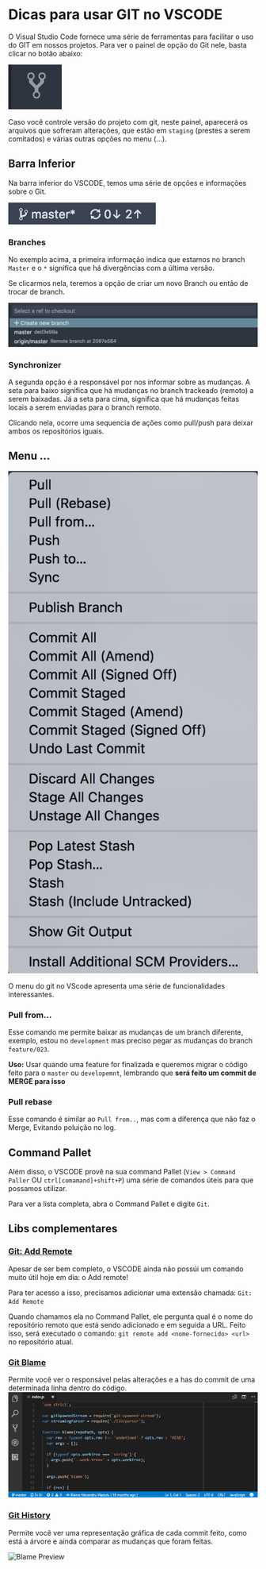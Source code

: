# Dicas para usar GIT no VSCODE

O Visual Studio Code fornece uma série de ferramentas para facilitar o uso do GIT em nossos projetos. Para ver o painel de opção do Git nele, basta clicar no botão abaixo:

![Git Button](./media/git-icon-vscode.png)

Caso você controle versão do projeto com git, neste painel, aparecerá os arquivos que sofreram alterações, que estão em `staging` (prestes a serem comitados) e várias outras opções no menu (...).

## Barra Inferior
Na barra inferior do VSCODE, temos uma série de opções e informações sobre o Git.

![Git Button](./media/bottom-bar.png)

### Branches
No exemplo acima, a primeira informação indica que estamos no branch `Master` e o `*` significa que há divergências com a última versão.

Se clicarmos nela, teremos a opção de criar um novo Branch ou então de trocar de branch.

![Git Button](./media/branch-options.png)

### Synchronizer
A segunda opção é a responsável por nos informar sobre as mudanças.
A seta para baixo significa que há mudanças no branch trackeado (remoto) a serem baixadas. Já a seta para cima, significa que há mudanças feitas locais a serem enviadas para o branch remoto.

Clicando nela, ocorre uma sequencia de ações como pull/push para deixar ambos os repositórios iguais.

## Menu ...

![Menu Options](./media/menu-options.png)

O menu do git no VScode apresenta uma série de funcionalidades interessantes.

### Pull from...
Esse comando me permite baixar as mudanças de um branch diferente, exemplo, estou no `development` mas preciso pegar as mudanças do branch `feature/023`.

**Uso:** Usar quando uma feature for finalizada e queremos migrar o código feito para o `master` ou `developemnt`, lembrando que **será feito um commit de MERGE para isso**

### Pull rebase
Esse comando é similar ao `Pull from..`, mas com a diferença que não faz o Merge, Evitando poluição no log.

## Command Pallet
Além disso, o VSCODE provê na sua command Pallet (`View > Command Paller` OU `ctrl[comamand]+shift+P`) uma série de comandos úteis para que possamos utilizar.

Para ver a lista completa, abra o Command Pallet e digite `Git`.

## Libs complementares

### [Git: Add Remote](https://marketplace.visualstudio.com/items?itemName=samschneller.git-add-remote)
Apesar de ser bem completo, o VSCODE ainda não possúi um comando muito útil hoje em dia: o Add remote!

Para ter acesso a isso, precisamos adicionar uma extensão chamada: `Git: Add Remote`

Quando chamamos ela no Command Pallet, ele pergunta qual é o nome do repositório remoto que está sendo adicionado e em seguida a URL. Feito isso, será executado o comando:
`git remote add <nome-fornecido> <url>` no repositório atual.

### [Git Blame](https://marketplace.visualstudio.com/items?itemName=waderyan.gitblame)
Permite você ver o responsável pelas alterações e a has do commit de uma determinada linha dentro do código.
![Blame Preview](./media/blame-preview.gif)

### [Git History](https://marketplace.visualstudio.com/items?itemName=donjayamanne.githistory)
Permite você ver uma representação gráfica de cada commit feito, como está a árvore e ainda comparar as mudanças que foram feitas.

![Blame Preview](./media/git-history.gif)
